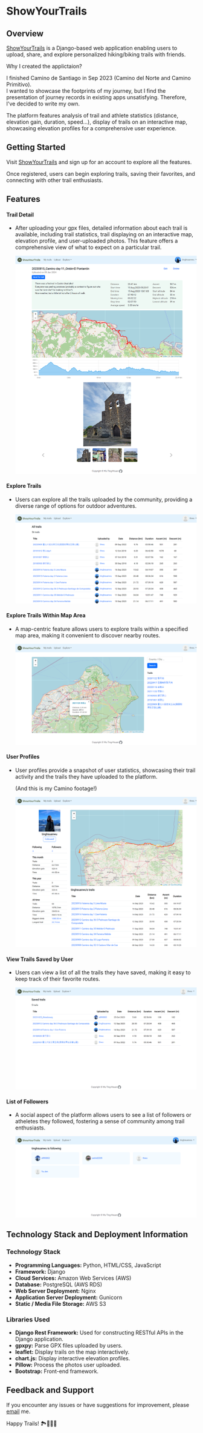 # ShowYourTrails

## Overview
[ShowYourTrails](https://showyourtrails.tech) is a Django-based web application enabling users to upload, share, and explore personalized hiking/biking trails with friends. 

Why I created the applictaion? 

I finished Camino de Santiago in Sep 2023 (Camino del Norte and Camino Primitivo). <br>
I wanted to showcase the footprints of my journey, but I find the presentation of journey records in existing apps unsatisfying. Therefore, I've decided to write my own.

The platform features analysis of trail and athlete statistics (distance, elevation gain, duration, speed…), 
display of trails on an interactive map, 
showcasing elevation profiles for a comprehensive user experience.


## Getting Started
Visit [ShowYourTrails](https://showyourtrails.tech) and sign up for an account to explore all the features. 

Once registered, users can begin exploring trails, saving their favorites, and connecting with other trail enthusiasts.

## Features

#### Trail Detail

- After uploading your gpx files, detailed information about each trail is available, including trail statistics, trail displaying on an interactive map, elevation profile, and user-uploaded photos. This feature offers a comprehensive view of what to expect on a particular trail.

    ![Trail Detail](img/trail_detail.png)

#### Explore Trails

- Users can explore all the trails uploaded by the community, providing a diverse range of options for outdoor adventures.

    ![Explore Trails](img/trails.png)

#### Explore Trails Within Map Area

- A map-centric feature allows users to explore trails within a specified map area, making it convenient to discover nearby routes.

    ![Explore Trails Within Map Area](img/explore.png)

#### User Profiles

- User profiles provide a snapshot of user statistics, showcasing their trail activity and the trails they have uploaded to the platform.

    (And this is my Camino footage!)

    ![User Profile](img/profile.png)

#### View Trails Saved by User

- Users can view a list of all the trails they have saved, making it easy to keep track of their favorite routes.

    ![User's Saved Trails](img/saved.png)


#### List of Followers
- A social aspect of the platform allows users to see a list of followers or atheletes they followed, fostering a sense of community among trail enthusiasts.

    ![List of Followers](img/following.png)

## Technology Stack and Deployment Information

### Technology Stack

- **Programming Languages:** Python, HTML/CSS, JavaScript
- **Framework:** Django
- **Cloud Services:** Amazon Web Services (AWS)
- **Database:** PostgreSQL (AWS RDS)
- **Web Server Deployment:** Nginx
- **Application Server Deployment:** Gunicorn
- **Static / Media File Storage:** AWS S3


### Libraries Used

- **Django Rest Framework:** Used for constructing RESTful APIs in the Django application.
- **gpxpy:** Parse GPX files uploaded by users.
- **leaflet:** Display trails on the map interactively.
- **chart.js:** Display interactive elevation profiles.
- **Pillow:** Process the photos user uploaded.
- **Bootstrap:** Front-end framework.


## Feedback and Support
If you encounter any issues or have suggestions for improvement, please [email](mailto:tinghsuan.th@gmail.com) me.

Happy Trails! 🏞️🚴‍♂️🥾